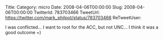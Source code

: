 Title: 
Category: micro
Date: 2008-04-06T00:00:00
Slug: 2008-04-06T00:00:00
TwitterId: 783703466
TweetUrl: https://twitter.com/mark_philpot/status/783703466
ReTweetUser: 

I was conflicted... I want to root for the ACC, but not UNC... I think it was a good outcome =)